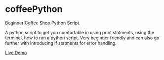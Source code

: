 # coffeePython

Beginner Coffee Shop Python Script.

A python script to get you comfortable in using print statments, using the terminal, how to run a python script. Very beginner friendly and can also go further with introducing if statments for error handling.

<a href= "https://user-images.githubusercontent.com/72535444/235226950-6d12ad6a-f540-4340-b60a-355d8444e91a.mp4"> Live Demo </a>
